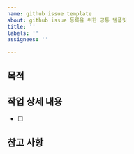 ```yaml
---
name: github issue template
about: github issue 등록을 위한 공통 템플릿
title: ''
labels: ''
assignees: ''

---
```


## 목적
>

## 작업 상세 내용
-[ ]

## 참고 사항
